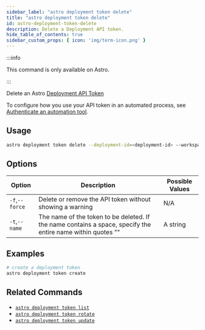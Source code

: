 ```yaml
---
sidebar_label: "astro deployment token delete"
title: "astro deployment token delete"
id: astro-deployment-token-delete
description: Delete a Deployment API token.
hide_table_of_contents: true
sidebar_custom_props: { icon: 'img/term-icon.png' }
---
```


:::info

This command is only available on Astro.

:::

Delete an Astro [Deployment API Token](deployment-api-tokens.md)

To configure how you use your API token in an automated process, see [Authenticate an automation tool](automation-authentication.md).

## Usage

```sh
astro deployment token delete --deployment-id=<deployment-id> --workspace-id=<workspace-id>
```

## Options

| Option                         | Description                                                                            | Possible Values                                                                |
| ------------------------------ | -------------------------------------------------------------------------------------- | ------------------------------------------------------------------------------ |
| `-f`,`--force`           |    Delete or remove the API token without showing a warning                                                | N/A |
| `-t`,`--name`           |    The name of the token to be deleted. If the name contains a space, specify the entire name within quotes ""                                                | A string |

## Examples

```bash
# create a deployment token
astro deployment token create

```

## Related Commands

- [`astro deployment token list`](cli/astro-deployment-token-list.md)
- [`astro deployment token rotate`](cli/astro-deployment-token-rotate.md)
- [`astro deployment token update`](cli/astro-deployment-token-update.md)